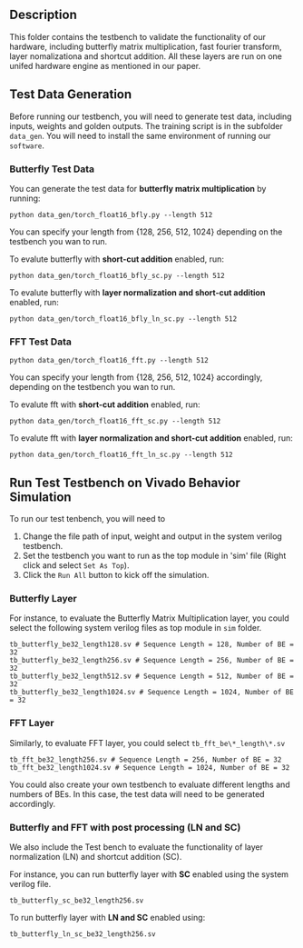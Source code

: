 ## Description

This folder contains the testbench to validate the functionality of our hardware, including butterfly matrix multiplication, fast fourier transform, layer nomalizationa and shortcut addition. All these layers are run on one unifed hardware engine as mentioned in our paper.

## Test Data Generation

Before running our testbench, you will need to generate test data, including inputs, weights and golden outputs. The training script is in the subfolder `data_gen`. You will need to install the same environment of running our `software`.

### Butterfly Test Data
You can generate the test data for **butterfly matrix multiplication** by running:

```
python data_gen/torch_float16_bfly.py --length 512
```

You can specify your length from {128, 256, 512, 1024} depending on the testbench you wan to run.

To evalute butterfly with **short-cut addition** enabled, run:

```
python data_gen/torch_float16_bfly_sc.py --length 512
```

To evalute butterfly with **layer normalization and short-cut addition** enabled, run:

```
python data_gen/torch_float16_bfly_ln_sc.py --length 512
```

### FFT Test Data

```
python data_gen/torch_float16_fft.py --length 512
```
You can specify your length from {128, 256, 512, 1024} accordingly, depending on the testbench you wan to run.

To evalute fft with **short-cut addition** enabled, run:

```
python data_gen/torch_float16_fft_sc.py --length 512
```

To evalute fft with **layer normalization and short-cut addition** enabled, run:

```
python data_gen/torch_float16_fft_ln_sc.py --length 512
```


## Run Test Testbench on Vivado Behavior Simulation

To run our test tenbench, you will need to 

1. Change the file path of input, weight and output in the system verilog testbench.
1. Set the testbench you want to run as the top module in 'sim' file (Right click and select `Set As Top`).
1. Click the `Run All` button to kick off the simulation. 

### Butterfly Layer
For instance, to evaluate the Butterfly Matrix Multiplication layer, you could select the following system verilog files as top module in `sim` folder.

```
tb_butterfly_be32_length128.sv # Sequence Length = 128, Number of BE = 32
tb_butterfly_be32_length256.sv # Sequence Length = 256, Number of BE = 32
tb_butterfly_be32_length512.sv # Sequence Length = 512, Number of BE = 32
tb_butterfly_be32_length1024.sv # Sequence Length = 1024, Number of BE = 32
```
### FFT Layer
Similarly, to evaluate FFT layer, you could select `tb_fft_be\*_length\*.sv`

```
tb_fft_be32_length256.sv # Sequence Length = 256, Number of BE = 32
tb_fft_be32_length1024.sv # Sequence Length = 1024, Number of BE = 32
```

You could also create your own testbench to evaluate different lengths and numbers of BEs. In this case, the test data will need to be generated accordingly.

### Butterfly and FFT with post processing (LN and SC)

We also include the Test bench to evaluate the functionality of layer normalization (LN) and shortcut addition (SC).

For instance, you can run butterfly layer with **SC** enabled using the system verilog file.
```
tb_butterfly_sc_be32_length256.sv
```
To run butterfly layer with **LN and SC** enabled using:
```
tb_butterfly_ln_sc_be32_length256.sv
```
